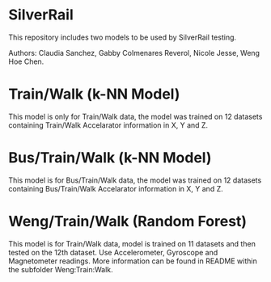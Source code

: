 # SilverRail
This repository includes two models to be used by SilverRail testing.

Authors: Claudia Sanchez, Gabby Colmenares Reverol, Nicole Jesse, Weng Hoe Chen.

# Train/Walk (k-NN Model)
This model is only for Train/Walk data, the model was trained on 12 datasets containing Train/Walk Accelarator information in X, Y and Z. 

# Bus/Train/Walk (k-NN Model)
This model is for Bus/Train/Walk data, the model was trained on 12 datasets containing Bus/Train/Walk Accelarator information in X, Y and Z. 

# Weng/Train/Walk (Random Forest)
This model is for Train/Walk data, model is trained on 11 datasets and then tested on the 12th dataset. Use Accelerometer, Gyroscope and Magnetometer readings. More information can be found in README within the subfolder Weng:Train:Walk.
